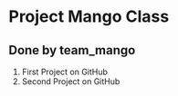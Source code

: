# Project Mango Class
## Done by team_mango

1. First Project on GitHub
2.  Second Project on GitHub

